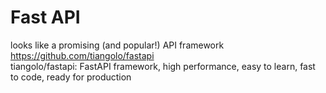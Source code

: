# Fast API
 
looks like a promising (and popular!) API framework  
https://github.com/tiangolo/fastapi  
tiangolo/fastapi: FastAPI framework, high performance, easy to learn, fast to code, ready for production  

